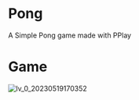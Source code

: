 # Pong
A Simple Pong game made with PPlay

# Game
![lv_0_20230519170352](https://github.com/PhChags/Pong/assets/107327241/82b90354-7eee-44b1-84bd-1a858e6c4525)


